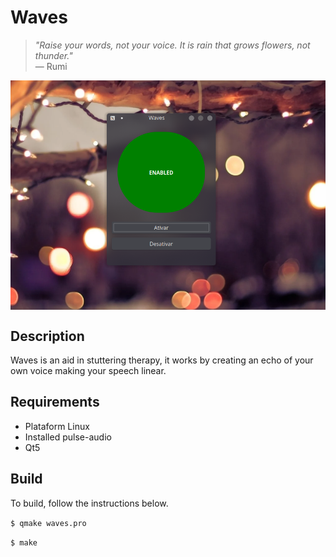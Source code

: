 # Waves

> _"Raise your words, not your voice. It is rain that grows flowers, not thunder."_
<br> — Rumi

<!-- img -->
<p>
  <img src="waves.png" align="center" />
</p>
<!-- Img -->

## Description

Waves is an aid in stuttering therapy, it works by creating an echo of your own voice making your speech linear.

## Requirements

* Plataform Linux
* Installed pulse-audio
* Qt5

## Build

To build, follow the instructions below.

```$ qmake waves.pro```

```$ make```

